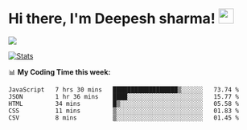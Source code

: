 # Hi there, I'm Deepesh sharma! <img src="https://raw.githubusercontent.com/MartinHeinz/MartinHeinz/master/wave.gif" width="30px">

![](https://camo.githubusercontent.com/992babdffd8c74a1502de375fbdf7e4d54773242/68747470733a2f2f6d656469612e67697068792e636f6d2f6d656469612f53576f536b4e36447854737a71494b4571762f67697068792e676966)

[![Stats](https://github-readme-stats.vercel.app/api?username=deepeshhsharma&show_icons=true&theme=radical)](https://github-readme-stats.vercel.app/api?username=deepeshhsharma&show_icons=true&theme=radical)&nbsp; &nbsp; &nbsp; &nbsp; &nbsp; &nbsp; &nbsp; &nbsp; &nbsp; &nbsp; 

📊 **My Coding Time this week:**
<!--START_SECTION:waka-->
```text
JavaScript   7 hrs 30 mins   ██████████████████▒░░░░░░   73.74 % 
JSON         1 hr 36 mins    ████░░░░░░░░░░░░░░░░░░░░░   15.77 % 
HTML         34 mins         █▒░░░░░░░░░░░░░░░░░░░░░░░   05.58 % 
CSS          11 mins         ▒░░░░░░░░░░░░░░░░░░░░░░░░   01.83 % 
CSV          8 mins          ▒░░░░░░░░░░░░░░░░░░░░░░░░   01.45 % 
```
<!--END_SECTION:waka-->
